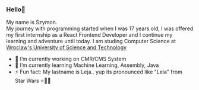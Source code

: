 ### Hello👋

My name is Szymon.<br/>
My journey with programming started when I was 17 years old, I was offered my first internship as a React Frontend Developer and I continue my learning and adventure until today.
I am studing Computer Science at [Wroclaw's University of Science and Technology](https://pwr.edu.pl/)


- 🔭 I’m currently working on CMR/CMS System
- 🌱 I’m currently learning Machine Learning, Assembly, Java
- ⚡ Fun fact: My lastname is Leja.. yup its pronounced like "Leia" from Star Wars ⭐🔫👸
